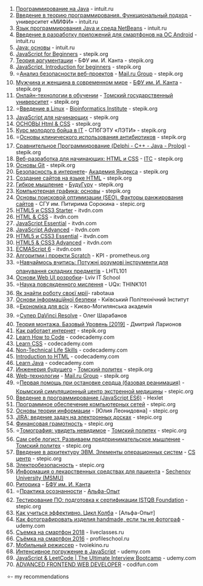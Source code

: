 1. [Программирование на Java](https://www.intuit.ru/verifydiplomas/100812594) - intuit.ru
2. [Введение в теорию программирования. Функциональный подход](https://www.intuit.ru/verifydiplomas/100765479) - университет «МИФИ» - intuit.ru
3. [Язык программирования Java и среда NetBeans](https://www.intuit.ru/verifydiplomas/100814231) - intuit.ru
4. [Введение в разработку приложений для смартфонов на ОС Android](https://www.intuit.ru/verifydiplomas/100751565) - intuit.ru
5. [Java: основы](https://www.intuit.ru/verifydiplomas/100810005) - intuit.ru
6. [JavaScript for Beginners](https://stepik.org/cert/219826) - stepik.org
7. [Теория аргументации](https://stepik.org/cert/211988) - БФУ им. И. Канта - stepik.org
8. [JavaScript. Introduction for beginners](https://stepik.org/cert/219826) - stepik.org
9. ⭐[Анализ безопасности веб-проектов](https://stepik.org/cert/214763) - [Mail.ru Group](https://stepik.org/org/mailru) - stepik.org
10. [Мужчина и женщина в современном мире](https://stepik.org/cert/212003) - [БФУ им. И. Канта](https://stepik.org/users/38793712) - stepik.org
11. [Онлайн-технологии в обучении](https://stepik.org/cert/207793) - [Томский государственный университет](https://stepik.org/users/33163326) - stepik.org
12. ⭐[Введение в Linux](https://stepik.org/cert/198869) - [Bioinformatics Institute](https://stepik.org/users/651763) - stepik.org
13. [JavaScript для начинающих](https://stepik.org/cert/213779) - stepik.org
14. [ОСНОВЫ Html & CSS](https://stepik.org/cert/198650) - stepik.org
15. [Курс молодого бойца в IT](https://stepik.org/cert/237007) - СПбГЭТУ «ЛЭТИ» - stepik.org
16. ⭐[Основы клинического использования антибиотиков](https://stepik.org/cert/214982) - stepik.org
17. [Сравнительное Программирование (Delphi - C++ - Java - Prolog)](https://stepik.org/course/16657) - stepik.org
18. [Веб-разработка для начинающих: HTML и CSS](https://stepik.org/cert/222674) - [ITC](https://stepik.org/users/24073100) - stepik.org
19. [Основы Git](https://stepik.org/cert/221371) - stepik.org
20. [Безопасность в интернете](https://stepik.org/cert/195511)- [Академия Яндекса](https://stepik.org/users/1762074) - stepik.org
21. [Создание сайтов на языке HTML](https://stepik.org/course/51493) - stepik.org
22. [Гибкое мышление](https://stepik.org/course/17830) - [БудуГуру](https://stepik.org/users/57310195) - stepik.org
23. [Компьютерная графика: основы](https://stepik.org/cert/327601)  - stepik.org
24. [Основы поисковой оптимизации (SEO). Факторы ранжирования сайтов](https://stepik.org/cert/328267) - СГУ им. Питирима Сорокина - stepic.org
25. [HTML5 и CSS3 Starter](https://testprovider.com/ru/Certificate/Search/TP57587382) - itvdn.com
26. [HTML & CSS](https://testprovider.com/ru/Certificate/Search/TP84053271) - itvdn.com
27. [JavaScript Essential](https://testprovider.com/ru/Certificate/Search/TP15882801) - itvdn.com
28. [JavaScript Advanced](https://testprovider.com/ru/Certificate/Search/TP68603188) - itvdn.com
29. [HTML5 и CSS3 Essential](https://testprovider.com/ru/Certificate/Search/TP89126591) - itvdn.com
30. [HTML5 & CSS3 Advanced](https://testprovider.com/ru/Certificate/Search/TP54985789) - itvdn.com
31. [ECMAScript 6](https://itvdn.com/ru/video/es6) - itvdn.com
32. [Алгоритми і проекти Scratch](https://courses.prometheus.org.ua/courses/course-v1:KPI+Scratch101+2017_T1/about) - KPI - prometheus.org
33. ⭐[Навчаймось вчитись: Потужні розумові інструменти для опанування складних предметів](https://courses.prometheus.org.ua/courses/course-v1:Prometheus+LHTL101+2018_T3/about) - LHTL101 
34. [Основи Web UI розробки](https://courses.prometheus.org.ua/courses/course-v1:LITS+114+2017_T4/about)- Lviv IT School
35. ⭐[Наука повсякденного мислення](https://courses.prometheus.org.ua/courses/UQx/THINK101/2016_T2/about) - UQx: THINK101
36. [Як знайти роботу своєї мрії](https://courses.prometheus.org.ua/courses/rabotaua/WORK101/2016_T1/about)- rabotaua
37. [Основи інформаційної безпеки](https://courses.prometheus.org.ua/courses/KPI/IS101/2014_T1/about) - Київський Політехнічний Інститут
38. ⭐[Економіка для всіх](https://courses.prometheus.org.ua/courses/NaUKMA/103/2015_T1/about) - Києво-Могилянська академія
39. ⭐[Супер DaVinci Resolve](https://photoshop-master.org/disc250/) - Олег Шарабанов
40. [Теория монтажа. Базовый Уровень [2019]](https://www.profileschool.ru/category/video/course_theory_editing) - Дмитрий Ларионов
41. [Как работает интернет](https://stepik.org/course/14736) - stepik.org
42. [Learn How to Code](https://www.codecademy.com/learn/learn-how-to-code) - codecademy.com
43. [Learn CSS](https://www.codecademy.com/profiles/certif/certificates/9a5bb1fc45b4281af1fffec93b0aaf05) - codecademy.com
44. [Non-Technical Life Skills](https://www.codecademy.com/learn/nontech-life-skills) - codecademy.com
45. [Introduction to HTML](https://www.codecademy.com/profiles/certif/certificates/9eb0741e5ebef1f9f58a53bfac67d3a7) - codecademy.com
46. [Learn Java](https://www.codecademy.com/profiles/certif/certificates/d3f89367b558583e361640f778191345) - codecademy.com
47. [Инженерия будущего](https://stepik.org/course/2213) - [Томский политех](https://stepik.org/org/tpu) - stepik.org
48. [Web-технологии](https://stepik.org/cert/218377) - [Mail.ru Group](https://stepik.org/users/1382921) - stepik.org
49. ⭐[Первая помощь при остановке сердца (базовая реанимация)](https://stepik.org/cert/329126) - [Крымский симуляционный центр экстренной медицины](https://stepik.org/users/49898385) - stepic.org
50. [Введение в программирование (JavaScript ES6)](https://stepik.org/course/13929) - Hexlet
51. [Программное обеспечение компьютерных сетей](https://stepik.org/cert/330867) - stepic.org
52. [Основы теории информации](https://stepik.org/course/11488) - [Юлия Леонидовна] - stepic.org
53. [JIRA: ведение задач на электронных досках](https://stepik.org/cert/331163) - stepic.org
54. [Финансовая грамотность](https://stepik.org/cert/331653) - stepic.org
55. ⭐[Томография: увидеть невидимое](https://stepik.org/cert/334155) -  [Томский политех](https://stepik.org/org/tpu) - stepic.org
56. [Сам себе логист. Развиваем предпринимательское мышление](https://stepik.org/cert/335003) - [Томский политех](https://stepik.org/org/tpu) - stepic.org
57. [Введение в архитектуру ЭВМ. Элементы операционных систем](https://stepik.org/cert/336129) - [CS центр](https://stepik.org/org/compscicenter) - stepic.org
58. [Электробезопасность](https://stepik.org/course/6523)  - stepic.org
59. [Информация о лекарственных средствах для пациента](https://stepik.org/cert/339242) - [Sechenov University (MSMU)](https://stepik.org/org/1msmu)
60. [Риторика](https://stepik.org/cert/341244) - [БФУ им. И. Канта](https://stepik.org/org/bfu)
61. ⭐[Практика осознанности](https://stepik.org/course/6839) - [Альфа-Опыт](https://stepik.org/org/alfabank)
62. [Тестирование ПО: подготовка к сертификации ISTQB Foundation](https://stepik.org/cert/345072) - stepic.org
63. [Как учиться эффективно. Цикл Колба](https://stepik.org/course/31891) - [Альфа-Опыт]
64. [Как фотографировать изделия handmade, если ты не фотограф](https://www.udemy.com/course/how_to_photo_handmade/) - udemy.com
65. [Съемка на смартфон 2018](https://liveclasses.ru/course/photo/shooting_smartphone/) - liveclasses.ru 
66. [Съёмка на смартфон 2016](https://www.profileschool.ru/category/photography/course_smartphone_photography) - profileschool.ru
67. [Мобильный режиссер](https://tvoiekino.ru/courses/mobilnyj-rezhisser-2-0/) - tvoiekino.ru
68. [Интенсивное погружение в JavaScript](https://www.udemy.com/course/intensive-js/) - udemy.com
69. [JavaScript & LeetCode | The Ultimate Interview Bootcamp](https://www.udemy.com/course/ultimate-javascript-leetcode-interview-bootcamp/) - udemy.com
70. [ADVANCED FRONTEND WEB DEVELOPER](https://codifun.com/get-certificate/13/eyJpdiI6InJocmZoWEdkODBxNHBkdytzbUR0V3c9PSIsInZhbHVlIjoiOEtCQ3dLUVJ2V01ncG12N0NwY2p4UT09IiwibWFjIjoiNmI1OTQ1MjNjOGNiMWFhOWMzODIzMTA5ZDY0YzljM2Y3MmU0YTA3OWQxOGM2NDM0ZDI0N2M1NDQzNGRhNTVhZiJ9) - codifun.com

⭐- my recommendations